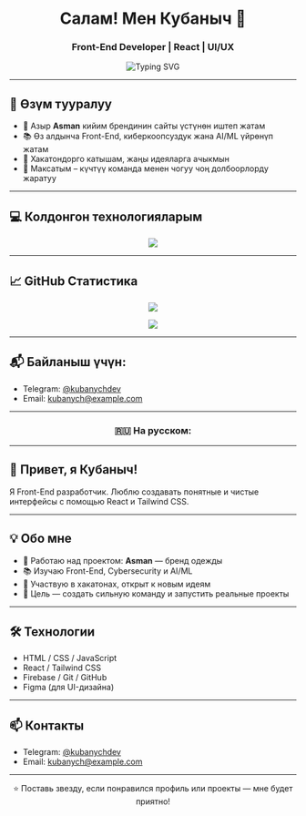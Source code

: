 <h1 align="center">Салам! Мен Кубаныч 👋</h1>
<h3 align="center">Front-End Developer | React | UI/UX</h3>

<p align="center">
  <img src="https://readme-typing-svg.demolab.com?font=Fira+Code&size=22&pause=1000&color=2C5364&center=true&vCenter=true&width=450&lines=Таза+жөнөкөй+интерфейс;Код+жазуу+менен+өмүр+өткөрөм;Жаңы+долбоорлорго+ачыкмын;React+%2F+Tailwind+%2F+GitHub" alt="Typing SVG" />
</p>

---

## 🧠 Өзүм тууралуу

- 🔨 Азыр **Asman** кийим брендинин сайты үстүнөн иштеп жатам  
- 📚 Өз алдынча Front-End, киберкоопсуздук жана AI/ML үйрөнүп жатам  
- 🤝 Хакатондорго катышам, жаңы идеяларга ачыкмын  
- 🎯 Максатым – күчтүү команда менен чогуу чоң долбоорлорду жаратуу  

---

## 💻 Колдонгон технологияларым

<p align="center">
  <img src="https://skillicons.dev/icons?i=html,css,js,react,tailwind,figma,firebase,git,github" />
</p>

---

## 📈 GitHub Статистика

<p align="center">
  <img src="https://github-readme-stats.vercel.app/api?username=kubanych&show_icons=true&theme=tokyonight" />
</p>

<p align="center">
  <img src="https://github-readme-stats.vercel.app/api/top-langs/?username=kubanych&layout=compact&theme=tokyonight" />
</p>

---

## 📬 Байланыш үчүн:

- Telegram: [@kubanychdev](https://t.me/kubanychdev)
- Email: kubanych@example.com

---

<h3 align="center">🇷🇺 На русском:</h3>

---

## 👋 Привет, я Кубаныч!

Я Front-End разработчик. Люблю создавать понятные и чистые интерфейсы с помощью React и Tailwind CSS.

---

## 💡 Обо мне

- 🔨 Работаю над проектом: **Asman** — бренд одежды  
- 📚 Изучаю Front-End, Cybersecurity и AI/ML  
- 🤝 Участвую в хакатонах, открыт к новым идеям  
- 🎯 Цель — создать сильную команду и запустить реальные проекты  

---

## 🛠 Технологии

- HTML / CSS / JavaScript  
- React / Tailwind CSS  
- Firebase / Git / GitHub  
- Figma (для UI-дизайна)

---

## 📫 Контакты

- Telegram: [@kubanychdev](https://t.me/kubanychdev)  
- Email: kubanych@example.com

---

<p align="center">
  ⭐️ Поставь звезду, если понравился профиль или проекты — мне будет приятно!
</p>
